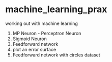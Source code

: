 # machine_learning_prax

working out with machine learning

1. MP Neuron - Perceptron Neuron
2. Sigmoid Neuron
3. Feedforward network
4. plot an error surface
5. Feedforward network with circles dataset
